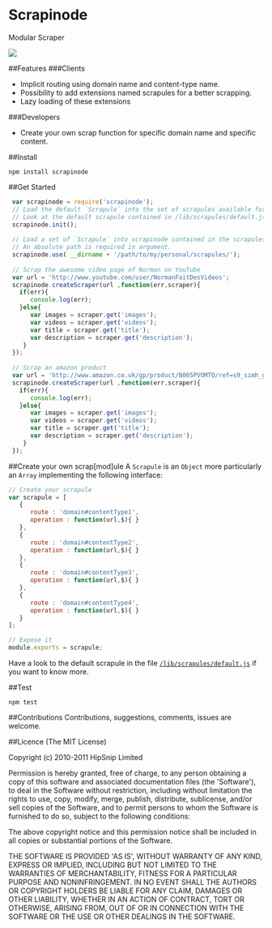 # Scrapinode 
Modular Scraper

[![](http://travis-ci.org/lbdremy/scrapinode.png)](http://travis-ci.org/#!/lbdremy/scrapinode)

##Features
###Clients
   - Implicit routing using domain name and content-type name.
   - Possibility to add extensions named scrapules for a better scrapping.
   - Lazy loading of these extensions
   
###Developers
   - Create your own scrap function for specific domain name and specific content.
   
##Install

```
npm install scrapinode
``` 
##Get Started

```js
 var scrapinode = require('scrapinode');
 // Load the default `Scrapule` into the set of scrapules available for scrapinode. 
 // Look at the default scrapule contained in /lib/scrapules/default.js to know more about this scrapule.
 scrapinode.init(); 
 
 // Load a set of `Scrapule` into scrapinode contained in the scrapules folder (a scrapule is a set of extractors)
 // An absolute path is required in argument.
 scrapinode.use( __dirname + '/path/to/my/personal/scrapules/'); 
 
 // Scrap the awesome video page of Norman on YouTube
 var url = 'http://www.youtube.com/user/NormanFaitDesVideos';
 scrapinode.createScraper(url ,function(err,scraper){
   if(err){ 
      console.log(err);
   }else{
      var images = scraper.get('images');
      var videos = scraper.get('videos');
      var title = scraper.get('title');
      var description = scraper.get('description');
    }
 });
 
 // Scrap an amazon product
 var url = 'http://www.amazon.co.uk/gp/product/B005PVOMTO/ref=s9_simh_gw_p63_d0_g63_i3?pf_rd_m=A3P5ROKL5A1OLE&pf_rd_s=center-2&pf_rd_r=1AR79J0XVRX6B58D60Y1&pf_rd_t=101&pf_rd_p=467128533&pf_rd_i=468294';
 scrapinode.createScraper(url ,function(err,scraper){
   if(err){ 
      console.log(err);
   }else{
      var images = scraper.get('images');
      var videos = scraper.get('videos');
      var title = scraper.get('title');
      var description = scraper.get('description');
    }
 });
```    
##Create your own scrap[mod]ule
A `Scrapule` is an `Object` more particularly an `Array` implementing the following interface:

```js
// Create your scrapule
var scrapule = [
   {
      route : 'domain#contentType1',
      operation : function(url,$){ }
   },
   {
      route : 'domain#contentType2',
      operation : function(url,$){ }
   },
   {
      route : 'domain#contentType3',
      operation : function(url,$){ }
   },
   {
      route : 'domain#contentType4',
      operation : function(url,$){ }
   }
];

// Expose it
module.exports = scrapule;

```

Have a look to the default scrapule in the file [`/lib/scrapules/default.js`](https://github.com/lbdremy/scrapinode/blob/master/lib/scrapules/default.js) if you want to know more.

##Test

```
npm test
```
##Contributions
Contributions, suggestions, comments, issues are welcome.

##Licence
(The MIT License)

Copyright (c) 2010-2011 HipSnip Limited

Permission is hereby granted, free of charge, to any person obtaining a copy of this software and associated documentation files (the 'Software'), to deal in the Software without restriction, including without limitation the rights to use, copy, modify, merge, publish, distribute, sublicense, and/or sell copies of the Software, and to permit persons to whom the Software is furnished to do so, subject to the following conditions:

The above copyright notice and this permission notice shall be included in all copies or substantial portions of the Software.

THE SOFTWARE IS PROVIDED 'AS IS', WITHOUT WARRANTY OF ANY KIND, EXPRESS OR IMPLIED, INCLUDING BUT NOT LIMITED TO THE WARRANTIES OF MERCHANTABILITY, FITNESS FOR A PARTICULAR PURPOSE AND NONINFRINGEMENT. IN NO EVENT SHALL THE AUTHORS OR COPYRIGHT HOLDERS BE LIABLE FOR ANY CLAIM, DAMAGES OR OTHER LIABILITY, WHETHER IN AN ACTION OF CONTRACT, TORT OR OTHERWISE, ARISING FROM, OUT OF OR IN CONNECTION WITH THE SOFTWARE OR THE USE OR OTHER DEALINGS IN THE SOFTWARE.
